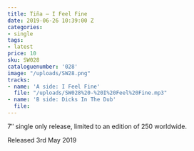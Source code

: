 ```yaml
---
title: Tiña – I Feel Fine
date: 2019-06-26 10:39:00 Z
categories:
- single
tags:
- latest
price: 10
sku: SW028
cataloguenumber: '028'
image: "/uploads/SW28.png"
tracks:
- name: 'A side: I Feel Fine'
  file: "/uploads/SW028%20-%20I%20Feel%20Fine.mp3"
- name: 'B side: Dicks In The Dub'
  file: 
---
```


7″ single only release, limited to an edition of 250 worldwide.

Released 3rd May 2019